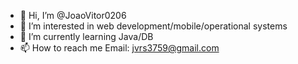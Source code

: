 - 👋 Hi, I’m @JoaoVitor0206
- 👀 I’m interested in web development/mobile/operational systems
- 🌱 I’m currently learning Java/DB
- 📫 How to reach me Email: jvrs3759@gmail.com

<!---
JoaoVitor0206/JoaoVitor0206 is a ✨ special ✨ repository because its `README.md` (this file) appears on your GitHub profile.
You can click the Preview link to take a look at your changes.
--->
